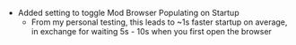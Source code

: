 - Added setting to toggle Mod Browser Populating on Startup
    - From my personal testing, this leads to ~1s faster startup on average, in exchange for waiting 5s - 10s when you
      first open the browser
